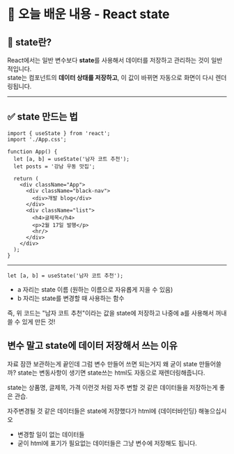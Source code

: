 # 📌 오늘 배운 내용 - React state

## 🧠 state란?

React에서는 일반 변수보다 **state**를 사용해서 데이터를 저장하고 관리하는 것이 일반적입니다.  
state는 컴포넌트의 **데이터 상태를 저장하고**, 이 값이 바뀌면 자동으로 화면이 다시 렌더링됩니다.

---

## ✅ state 만드는 법

```
import { useState } from 'react';
import './App.css';

function App() {
  let [a, b] = useState('남자 코트 추천');
  let posts = '강남 우동 맛집';

  return (
    <div className="App">
      <div className="black-nav">
        <div>개발 blog</div>
      </div>
      <div className="list">
        <h4>글제목</h4>
        <p>2월 17일 발행</p>
        <hr/>
      </div>
    </div>
  );
}
```
---
```let [a, b] = useState('남자 코트 추천');```
- a 자리는 state 이름 (원하는 이름으로 자유롭게 지을 수 있음)
- b 자리는 state를 변경할 때 사용하는 함수
  
즉, 위 코드는 "남자 코트 추천"이라는 값을 state에 저장하고
나중에 a를 사용해서 꺼내 쓸 수 있게 만든 것!

## 변수 말고 state에 데이터 저장해서 쓰는 이유
자료 잠깐 보관하는게 끝인데 
그럼 변수 만들어 쓰면 되는거지 왜 굳이 state 만들어쓸까?
state는 변동사항이 생기면 state쓰는 html도 자동으로 재렌더링해줍니다.

state는 상품명, 글제목, 가격 이런것 처럼 자주 변할 것 같은 데이터들을 저장하는게 좋은 관습.

자주변경될 것 같은 데이터들은 state에 저장했다가 html에 {데이터바인딩} 해놓으십시오
- 변경할 일이 없는 데이터들
- 굳이 html에 표기가 필요없는 데이터들은 그냥 변수에 저장해도 됩니다. 


